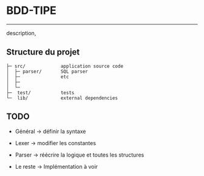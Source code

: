 # BDD-TIPE 
----------

description, 

Structure du projet
-------------------

    ├─ src/             application source code 
    │  ├─ parser/       SQL parser
    │  ├─               etc
    │  ├─ 
    │  └─
    ├─  test/           tests
    └─  lib/            external dependencies



TODO
----

- Général -> définir la syntaxe 
- Lexer -> modifier les constantes
- Parser -> réécrire la logique et toutes les structures

- Le reste -> Implémentation à voir
